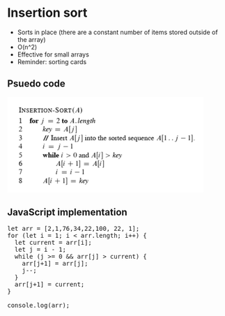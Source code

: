 # Insertion sort
* Sorts in place (there are a constant number of items stored outside of the array)
* O(n^2)
* Effective for small arrays
* Reminder: sorting cards

## Psuedo code
<div>
	<img src="../images/insertion-sort-psuedo-code.png" style="max-width: 450px;">
</div>

## JavaScript implementation
<pre>
let arr = [2,1,76,34,22,100, 22, 1];
for (let i = 1; i < arr.length; i++) {
  let current = arr[i];
  let j = i - 1;
  while (j >= 0 && arr[j] > current) {
    arr[j+1] = arr[j];
    j--;
  }
  arr[j+1] = current;
}

console.log(arr);
</pre>
